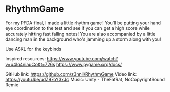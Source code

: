 # RhythmGame

For my PFDA final, I made a little rhythm game! You'll be putting your hand eye coordination to the test and see if you can get a high score while accurately hitting fast falling notes! You are also accompanied by a little dancing man in the background who's jamming up a storm along with you! 

Use ASKL for the keybinds

Inspired resources: 
https://www.youtube.com/watch?v=u4Iq4niauCo&t=726s
https://www.pygame.org/docs/ 

GitHub link: https://github.com/z3nnii/RhythmGame
Video link: https://youtu.be/udZ97oY3xJc
Music: Unity - TheFatRat, NoCopyrightSound Remix

